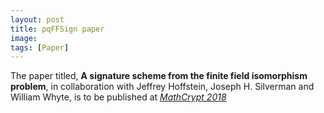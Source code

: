 ```yaml
---
layout: post
title: pqFFSign paper
image:
tags: [Paper]
---
```


The paper titled,
__A signature scheme from the finite field
isomorphism problem__,
in collaboration with Jeffrey Hoffstein, Joseph H. Silverman and William Whyte, is to be published at
[_MathCrypt 2018_](https://crypto.iacr.org/2018/affevents/mathcrypt/page.html)
